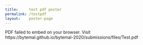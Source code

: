 ```yaml
---
title:     test pdf poster
permalink: /testpdf
layout:    poster-page
---
```


<object width="1000" height="700" type="application/pdf" data="https://bytemal.github.io/bytemal-2020/submissions/files/Test.pdf#zoom=85&scrollbar=0&toolbar=0&navpanes=0">
    <p>PDF failed to embed on your browser. Visit https://bytemal.github.io/bytemal-2020/submissions/files/Test.pdf</p>
</object>
